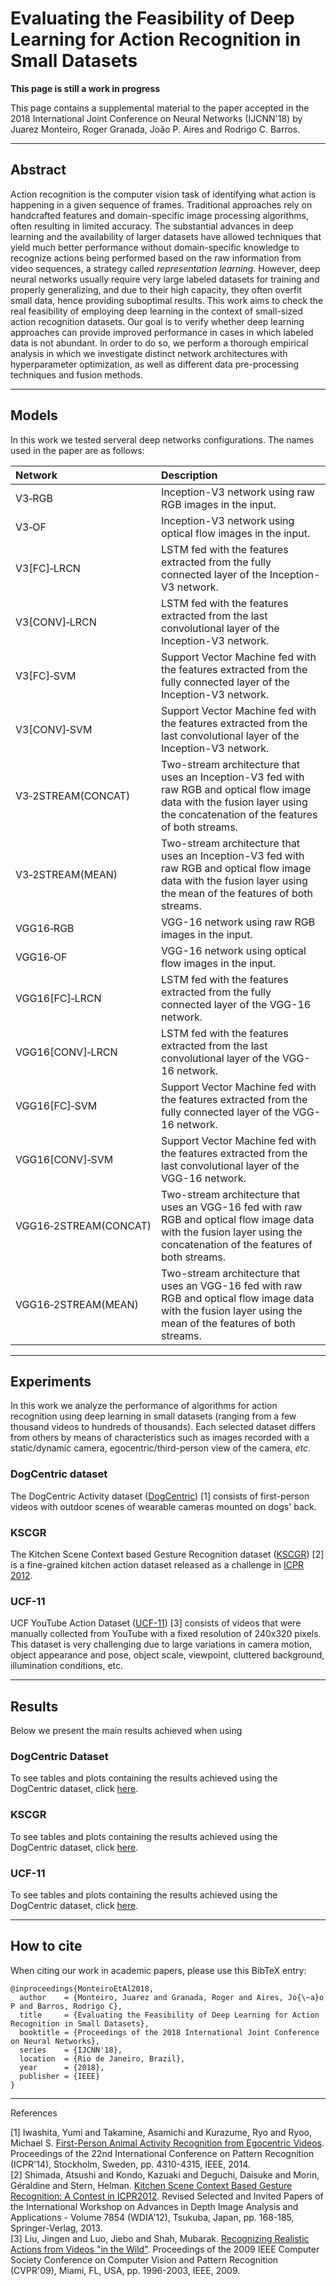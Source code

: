 # Evaluating the Feasibility of Deep Learning for Action Recognition in Small Datasets

**This page is still a work in progress**

This page contains a supplemental material to the paper accepted in the 2018 International Joint Conference on Neural Networks (IJCNN'18) by Juarez Monteiro, Roger Granada, João P. Aires and Rodrigo C. Barros. 

---
## Abstract

Action recognition is the computer vision task of identifying what action is happening in a given sequence of frames. Traditional approaches rely on handcrafted features and domain-specific image processing algorithms, often resulting in limited accuracy. The substantial advances in deep learning and the availability of larger datasets have allowed techniques that yield much better performance without domain-specific knowledge to recognize actions being performed based on the raw information from video sequences, a strategy called *representation learning*. However, deep neural networks usually require very large labeled datasets for training and properly generalizing, and due to their high capacity, they often overfit small data, hence providing suboptimal results. This work aims to check the real feasibility of employing deep learning in the context of small-sized action recognition datasets. Our goal is to verify whether deep learning approaches can provide improved performance in cases in which labeled data is not abundant. In order to do so, we perform a thorough empirical analysis in which we investigate distinct network architectures with hyperparameter optimization, as well as different data pre-processing techniques and fusion methods.


---
## Models

In this work we tested serveral deep networks configurations. The names used in the paper are as follows:

| Network               | Description                                                                                                                                                                   |
| :-------------------- | :---------------------------------------------------------------------------------------------------------------------------------------------------------------------------- |
| V3&#x2011;RGB                | Inception-V3 network using raw RGB images in the input.                                                                                                                       |
| V3&#x2011;OF                 | Inception-V3 network using optical flow images in the input.                                                                                                                  |
| V3[FC]&#x2011;LRCN           | LSTM fed with the features extracted from the fully connected layer of the Inception-V3 network.                                                                              |
| V3[CONV]&#x2011;LRCN         | LSTM fed with the features extracted from the last convolutional layer of the Inception-V3 network.                                                                           |
| V3[FC]&#x2011;SVM            | Support Vector Machine fed with the features extracted from the fully connected layer of the Inception-V3 network.                                                            |
| V3[CONV]&#x2011;SVM          | Support Vector Machine fed with the features extracted from the last convolutional layer of the Inception-V3 network.                                                         |
| V3&#x2011;2STREAM(CONCAT)    | Two-stream architecture that uses an Inception-V3 fed with raw RGB and optical flow image data with the fusion layer using the concatenation of the features of both streams. |
| V3&#x2011;2STREAM(MEAN)      | Two-stream architecture that uses an Inception-V3 fed with raw RGB and optical flow image data with the fusion layer using the mean of the features of both streams.          |
| VGG16&#x2011;RGB             | VGG-16 network using raw RGB images in the input.                                                                                                                             |
| VGG16&#x2011;OF              | VGG-16 network using optical flow images in the input.                                                                                                                        |
| VGG16[FC]&#x2011;LRCN        | LSTM fed with the features extracted from the fully connected layer of the VGG-16 network.                                                                                    |
| VGG16[CONV]&#x2011;LRCN      | LSTM fed with the features extracted from the last convolutional layer of the VGG-16 network.                                                                                 |
| VGG16[FC]&#x2011;SVM         | Support Vector Machine fed with the features extracted from the fully connected layer of the VGG-16 network.                                                                  |
| VGG16[CONV]&#x2011;SVM       | Support Vector Machine fed with the features extracted from the last convolutional layer of the VGG-16 network.                                                               |
| VGG16&#x2011;2STREAM(CONCAT) | Two-stream architecture that uses an VGG-16 fed with raw RGB and optical flow image data with the fusion layer using the concatenation of the features of both streams.       |
| VGG16&#x2011;2STREAM(MEAN)   | Two-stream architecture that uses an VGG-16 fed with raw RGB and optical flow image data with the fusion layer using the mean of the features of both streams.                |




---
## Experiments

In this work we analyze the performance of algorithms for action recognition using deep learning in small datasets (ranging from a few thousand videos to hundreds of thousands). Each selected dataset differs from others by means of characteristics such as images recorded with a static/dynamic camera, egocentric/third-person view of the camera, *etc*.

### DogCentric dataset

The DogCentric Activity dataset ([DogCentric](http://robotics.ait.kyushu-u.ac.jp/~yumi/db/first_dog.html)) [1] consists of first-person videos with outdoor scenes of wearable cameras mounted on dogs' back. 

### KSCGR

The Kitchen Scene Context based Gesture Recognition dataset ([KSCGR](http://www.murase.m.is.nagoya-u.ac.jp/KSCGR/)) [2] is a fine-grained kitchen action dataset released as a challenge in [ICPR 2012](http://www.icpr2012.org/).

### UCF-11 

UCF YouTube Action Dataset ([UCF-11](http://crcv.ucf.edu/data/UCF_YouTube_Action.php)) [3] consists of videos that were manually collected from YouTube with a fixed resolution of 240x320 pixels. This dataset is very challenging due to large variations in camera motion, object appearance and pose, object scale, viewpoint, cluttered background, illumination conditions, etc. 




---
## Results

Below we present the main results achieved when using 

### DogCentric Dataset

To see tables and plots containing the results achieved using the DogCentric dataset, click [here](results_dog.md).

### KSCGR

To see tables and plots containing the results achieved using the DogCentric dataset, click [here](results_kscgr.md).

### UCF-11 

To see tables and plots containing the results achieved using the DogCentric dataset, click [here](results_ucf11.md).



---
## How to cite

When citing our work in academic papers, please use this BibTeX entry:

```
@inproceedings{MonteiroEtAl2018,
  author    = {Monteiro, Juarez and Granada, Roger and Aires, Jo{\~a}o P and Barros, Rodrigo C},
  title     = {Evaluating the Feasibility of Deep Learning for Action Recognition in Small Datasets},
  booktitle = {Proceedings of the 2018 International Joint Conference on Neural Networks},
  series    = {IJCNN'18},
  location  = {Rio de Janeiro, Brazil},
  year      = {2018},
  publisher = {IEEE}
}
```



---
References

[1] Iwashita, Yumi and Takamine, Asamichi and Kurazume, Ryo and Ryoo, Michael S. [First-Person Animal Activity Recognition from Egocentric Videos](http://dx.doi.org/10.1109/ICPR.2014.739). Proceedings of the 22nd International Conference on Pattern Recognition (ICPR'14), Stockholm, Sweden, pp. 4310-4315, IEEE, 2014.  
[2] Shimada, Atsushi and Kondo, Kazuaki and Deguchi, Daisuke and Morin, Géraldine and Stern, Helman. [Kitchen Scene Context Based Gesture Recognition: A Contest in ICPR2012](http://dx.doi.org/10.1007/978-3-642-40303-3_18). Revised Selected and Invited Papers of the International Workshop on Advances in Depth Image Analysis and Applications - Volume 7854 (WDIA'12), Tsukuba, Japan, pp. 168-185, Springer-Verlag, 2013.  
[3] Liu, Jingen and Luo, Jiebo and Shah, Mubarak. [Recognizing Realistic Actions from Videos "in the Wild"](https://doi.org/10.1109/CVPR.2009.5206744). Proceedings of the 2009 IEEE Computer Society Conference on Computer Vision and Pattern Recognition (CVPR'09), Miami, FL, USA, pp. 1996-2003, IEEE, 2009.  
